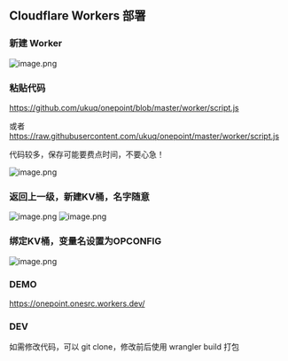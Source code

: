 ## Cloudflare Workers 部署

### 新建 Worker
![image.png](https://i.loli.net/2021/02/19/5tsTuklZUDWSIix.png)

### 粘贴代码

https://github.com/ukuq/onepoint/blob/master/worker/script.js

或者 https://raw.githubusercontent.com/ukuq/onepoint/master/worker/script.js

代码较多，保存可能要费点时间，不要心急！

![image.png](https://i.loli.net/2021/02/19/92xyFLK5dOrWk4s.png)

### 返回上一级，新建KV桶，名字随意

![image.png](https://i.loli.net/2021/02/19/Ep2rmbQN9y1TFDI.png)
![image.png](https://i.loli.net/2021/02/19/WfnypotgmCHuPqh.png)

### 绑定KV桶，变量名设置为OPCONFIG

![image.png](https://i.loli.net/2021/02/19/W6MOmlRYTi53oQZ.png)

### DEMO

https://onepoint.onesrc.workers.dev/

### DEV

如需修改代码，可以 git clone，修改前后使用 wrangler build 打包

